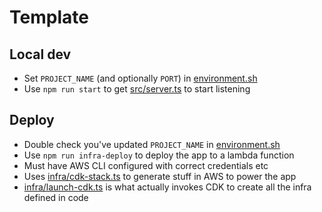 # Template

## Local dev

* Set `PROJECT_NAME` (and optionally `PORT`) in [environment.sh](environment.sh)
* Use `npm run start` to get [src/server.ts](src/server.ts) to start listening

## Deploy

* Double check you've updated `PROJECT_NAME` in [environment.sh](environment.sh)
* Use `npm run infra-deploy` to deploy the app to a lambda function
* Must have AWS CLI configured with correct credentials etc
* Uses [infra/cdk-stack.ts](infra/cdk-stack.ts) to generate stuff in AWS to power the app
* [infra/launch-cdk.ts](infra/launch-cdk.ts) is what actually invokes CDK to create all the infra defined in code